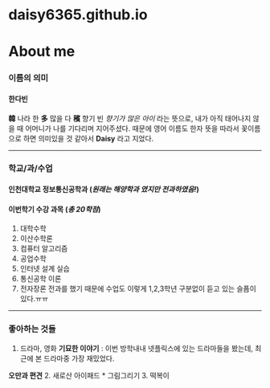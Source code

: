 # daisy6365.github.io

About me 
=== 

### 이름의 의미 

#### 한다빈 
 __韓__ 나라 한 
 __多__ 많을 다 
 __穦__ 향기 빈 
 _향기가 많은 아이_ 라는 뜻으로, 내가 아직 태어나지 않을 때 어머니가 나를 기다리며 지어주셨다.
때문에 영어 이름도 한자 뜻을 따라서 꽃이름으로 하면 의미있을 것 같아서 __Daisy__ 라고 지었다. 

--- 

### 학교/과/수업 
#### 인천대학교 정보통신공학과 (_원래는 해양학과 였지만 전과하였음!_) 
#### 이번학기 수강 과목 (_총 20학점_) 
1. 대학수학 
2. 이산수학론 
3. 컴퓨터 알고리즘 
4. 공업수학 
5. 인터넷 설계 실습 
6. 통신공학 이론 
7. 전자장론
전과를 했기 때문에 수업도 이렇게 1,2,3학년 구분없이 듣고 있는 슬픔이 있다.ㅠㅠ 

---

### 좋아하는 것들 
1. 드라마, 영화 
__기묘한 이야기__ 
: 이번 방학내내 넷플릭스에 있는 드라마들을 봤는데, 최근에 본 드라마중 가장 재밌었다. 

__오만과 편견__ 
2. 새로산 아이패드 
    * 그림그리기 
3. 떡복이 
